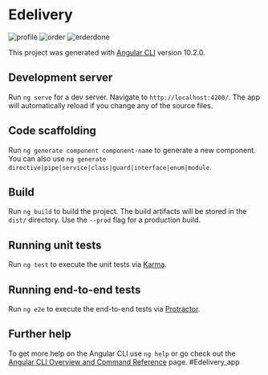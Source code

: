 # Edelivery
![profile](https://user-images.githubusercontent.com/37697829/146637748-e85d3c74-fe87-40b7-81d5-3be90a40187f.PNG)
![order](https://user-images.githubusercontent.com/37697829/146637824-880a06d8-34a0-45a1-847b-3a37c3b0acce.PNG)
![erderdone](https://user-images.githubusercontent.com/37697829/146637895-80ce3a17-2146-4a74-a90b-4400f1f02656.PNG)

This project was generated with [Angular CLI](https://github.com/angular/angular-cli) version 10.2.0.

## Development server

Run `ng serve` for a dev server. Navigate to `http://localhost:4200/`. The app will automatically reload if you change any of the source files.

## Code scaffolding

Run `ng generate component component-name` to generate a new component. You can also use `ng generate directive|pipe|service|class|guard|interface|enum|module`.

## Build

Run `ng build` to build the project. The build artifacts will be stored in the `dist/` directory. Use the `--prod` flag for a production build.

## Running unit tests

Run `ng test` to execute the unit tests via [Karma](https://karma-runner.github.io).

## Running end-to-end tests

Run `ng e2e` to execute the end-to-end tests via [Protractor](http://www.protractortest.org/).

## Further help

To get more help on the Angular CLI use `ng help` or go check out the [Angular CLI Overview and Command Reference](https://angular.io/cli) page.
#Edelivery_app
